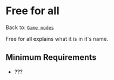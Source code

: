 # Free for all
Back to: [`Game modes`](/gamemodes.md)

Free for all explains what it is in it's name.

## Minimum Requirements
- ???